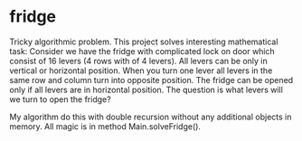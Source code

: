 # fridge
Tricky algorithmic problem.
This project solves interesting mathematical task:
Consider we have the fridge with complicated lock on door which consist of 16 levers (4 rows with of 4 levers). All levers can be only in vertical or horizontal position. When you turn one lever all levers in the same row and column turn into opposite position.
The fridge can be opened only if all levers are in horizontal position.
The question is what levers will we turn to open the fridge?

My algorithm do this with double recursion without any additional objects in memory.
All magic is in method Main.solveFridge().
